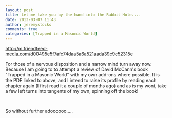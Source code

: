 ```yaml
---
layout: post
title: Let me take you by the hand into the Rabbit Hole....
date: 2013-03-07 11:43
author: jeremystocks
comments: true
categories: [Trapped in a Masonic World]
---
```

http://m.friendfeed-media.com/d00495e5f7afc74daa5a6a521aada39c9c52315e

For those of a nervous disposition and a narrow mind turn away now. Because I am going to to attempt a review of David McCann's book "Trapped in a Masonic World" with my own add-ons where possible. It is the PDF linked to above, and I intend to raise its profile by reading each chapter again (I first read it a couple of months ago) and as is my wont, take a few left turns into tangents of my own, spinning off the book!

&nbsp;

So without further adoooooo.....
